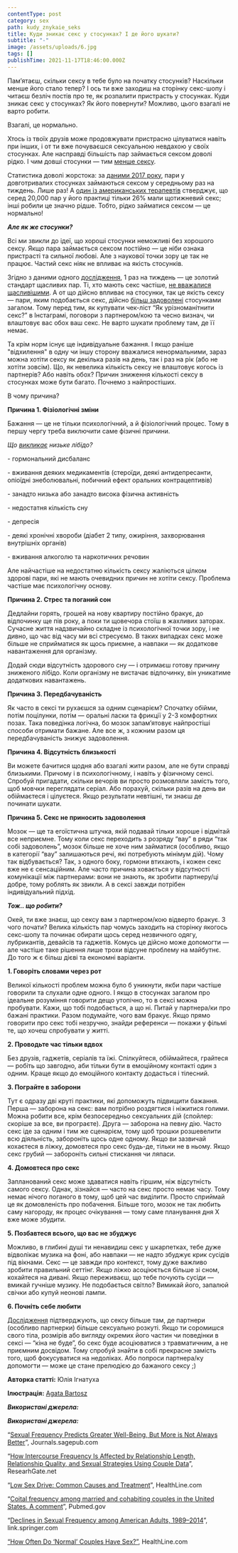 ```yaml
---
contentType: post
category: sex
path: kudy_znykaie_seks
title: Куди зникає секс у стосунках? І де його шукати?
subtitle: "-"
image: /assets/uploads/6.jpg
tags: []
publishTime: 2021-11-17T18:46:00.000Z
---
```

<!--StartFragment-->

Пам’ятаєш, скільки сексу в тебе було на початку стосунків? Наскільки менше його стало тепер? І ось ти вже заходиш на сторінку секс-шопу і читаєш безліч постів про те, як розпалити пристрасть у стосунках. Куди зникає секс у стосунках? Як його повернути? Можливо, цього взагалі не варто робити.

Взагалі, це нормально.

Хтось із твоїх друзів може продовжувати пристрасно цілуватися навіть при інших, і от ти вже почуваєшся сексуальною невдахою у своїх стосунках. Але насправді більшість пар займається сексом доволі рідко. І чим довші стосунки — тим [менше сексу](https://www.ncbi.nlm.nih.gov/pubmed/9746819). 

Статистика доволі жорстока: за [даними 2017 року](https://link.springer.com/article/10.1007/s10508-017-0953-1), пари у довготривалих стосунках займаються сексом у середньому раз на тиждень. Лише раз! А [один із американських терапевтів](https://www.healthline.com/health/baby/how-often-do-normal-couples-have-sex) стверджує, що серед 20,000 пар у його практиці тільки 26% мали щотижневий секс; інші робили це значно рідше. Тобто, рідко займатися сексом — це нормально! 

***Але як же стосунки?*** 

Всі ми звикли до ідеї, що хороші стосунки неможливі без хорошого сексу. Якщо пара займається сексом постійно — це ніби ознака пристрасті та сильної любові. Але з наукової точки зору це так не працює. Частий секс ніяк не впливає на якість стосунків. 

Згідно з даними одного [дослідження](https://journals.sagepub.com/doi/abs/10.1177/1948550615616462), 1 раз на тиждень — це золотий стандарт щасливих пар. Ті, хто мають секс частіше, [не вважалися щасливішими](https://globalnews.ca/wp-content/uploads/2015/11/sex-study.pdf). А от що дійсно впливає на стосунки, так це якість сексу — пари, яким подобається секс, дійсно [більш задоволені](https://link.springer.com/article/10.1007/s10508-015-0672-4) стосунками загалом. Тому перед тим, як купувати чек-ліст “Як урізноманітнити секс?” в Інстаграмі, поговори з партнером/кою та чесно визнач, чи влаштовує вас обох ваш секс. Не варто шукати проблему там, де її немає. 

Та крім норм існує ще індивідуальне бажання. І якщо раніше "відхилення" в одну чи іншу сторону вважалися ненормальними, зараз можна хотіти сексу як декілька разів на день, так і раз на рік (або не хотіти зовсім). Що, як невелика кількість сексу не влаштовує когось із партнерів? Або навіть обох? Причин зниження кількості сексу в стосунках може бути багато. Почнемо з найпростіших.

В чому причина?

**Причина 1. Фізіологічні зміни**

Бажання — це не тільки психологічний, а й фізіологічний процес. Тому в першу чергу треба виключити саме фізичні причини. 

*Що [викликає](https://www.healthline.com/health/low-testosterone/conditions-that-cause-low-libido#drug-use) низьке лібідо?*

\- гормональний дисбаланс 

\- вживання деяких медикаментів (стероїди, деякі антидепресанти, опіоїдні знеболювальні, побичний ефект оральних контрацептивів)

\- занадто низька або занадто висока фізична активність

\- недостатня кількість сну

\- депресія

\- деякі хронічні хвороби (діабет 2 типу, ожиріння, захворювання внутрішніх органів)

\- вживання алкоголю та наркотичних речовин

Але найчастіше на недостатню кількість сексу жаліються цілком здорові пари, які не мають очевидних причин не хотіти сексу. Проблема частіше має психологічну основу.

**Причина 2. Стрес та поганий сон**

Дедлайни горять, грошей на нову квартиру постійно бракує, до відпочинку ще пів року, а поки ти щовечора стоїш в жахливих заторах. Сучасне життя надзвичайно складне із психологічної точки зору, і не дивно, що час від часу ми всі стресуємо. В таких випадках секс може більше не сприйматися як щось приємне, а навпаки — як додаткове навантаження для організму. 

Додай сюди відсутність здорового сну — і отримаєш готову причину зниженого лібідо. Коли організму не вистачає відпочинку, він уникатиме додаткових навантажень. 

**Причина 3. Передбачуваність**

Як часто в сексі ти рухаєшся за одним сценарієм? Спочатку обійми, потім поцілунки, потім — оральні ласки та фрикції у 2-3 комфортних позах. Така поведінка логічна, бо мозок запам’ятовує найпростіші способи отримати бажане. Але все ж, з кожним разом ця передбачуваність знижує задоволення. 

**Причина 4. Відсутність близькості**

Ви можете бачитися щодня або взагалі жити разом, але не бути справді близькими. Причому і в психологічному, і навіть у фізичному сенсі. Спробуй пригадати, скільки вечорів ви просто розмовляли замість того, щоб мовчки переглядати серіал. Або порахуй, скільки разів на день ви обіймаєтеся і цілуєтеся. Якщо результати невтішні, ти знаєш де починати шукати.

**Причина 5. Секс не приносить задоволення**

Мозок — ще та егоїстична штучка, якій подавай тільки хороше і відмітай все неприємне. Тому коли секс переходить з розряду “вау” в ряди “так собі задоволень”, мозок більше не хоче ним займатися (особливо, якщо в категорії “вау” залишаються речі, які потребують мінімум дій). Чому так відбувається? Так, з одного боку, гормони втихають, і кожен секс вже не є сенсаційним. Але часто причина ховається у відсутності комунікації між партнерами: вони не знають, як зробити партнеру/ці добре, тому роблять як звикли. А в сексі завжди потрібен індивідуальний підхід.

***Тож.. що робити?***

Окей, ти вже знаєш, що сексу вам з партнером/кою відверто бракує. З чого почати? Велика кількість пар чомусь заходить на сторінку якогось секс-шопу та починає обирати щось серед незвичного одягу, лубрикантів, девайсів та гаджетів. Комусь це дійсно може допомогти — але частіше таке рішення лише трохи відсуне проблему на майбутнє. До того ж є більш дієві та економні варіанти.

**1. Говоріть словами через рот**

Великої кількості проблем можна було б уникнути, якби пари частіше говорили та слухали одне одного. І якщо в стосунках загалом про ідеальне розуміння говорити дещо утопічно, то в сексі можна пробувати. Кажи, що тобі подобається, а що ні. Питай у партнера/ки про бажані практики. Разом подумайте, чого вам бракує. Якщо прямо говорити про секс тобі незручно, знайди референси — покажи у фільмі те, що хочеш спробувати у житті.

**2. Проводьте час тільки вдвох**

Без друзів, гаджетів, серіалів та їжі. Спілкуйтеся, обіймайтеся, грайтеся — робіть що завгодно, аби тільки бути в емоційному контакті один з одним. Краще якщо до емоційного контакту додасться і тілесний. 

**3. Пограйте в заборони**

Тут є одразу дві круті практики, які допоможуть підвищити бажання. Перша — заборона на секс: вам потрібно роздягтися і ніжитися голими. Можна робити все, крім безпосередньо сексуальних дій (спойлер: скоріше за все, ви програєте). Друга — заборона на певну дію. Часто секс іде за одним і тим же сценарієм, тому щоб трошки розшевелити всю діяльність, забороніть щось одне одному. Якщо ви зазвичай кохаєтеся в ліжку, домовтеся про секс будь-де, тільки не в ньому. Якщо секс грубий — забороніть сильні стискання чи ляпаси.

**4. Домовтеся про секс**

Запланований секс може здаватися навіть гіршим, ніж відсутність самого сексу. Однак, зізнайся — часто на секс просто немає часу. Тому немає нічого поганого в тому, щоб цей час виділити. Просто сприймай це як домовленість про побачення. Більше того, мозок не так любить саму нагороду, як процес очікування — тому саме планування дня Х вже може збудити.

**5. Позбавтеся всього, що вас не збуджує**

Можливо, в глибині душі ти ненавидиш секс у шкарпетках, тебе дуже відволікає музика на фоні, або навпаки — не надто збуджує крик сусідів під вікнами. Секс — це завжди про контекст, тому дуже важливо зробити правильний сеттінг. Якщо ліжко асоціюється більше зі сном, кохайтеся на дивані. Якщо переживаєш, що тебе почують сусіди — вмикай гучніше музику. Не подобається світло? Вимикай його, запалюй свічки або купуй неонові лампи.

**6. Почніть себе любити**

[Дослідження](https://www.researchgate.net/publication/332740498_How_Intercourse_Frequency_Is_Affected_by_Relationship_Length_Relationship_Quality_and_Sexual_Strategies_Using_Couple_Data) підтверджують, що сексу більше там, де партнери (особливо партнерки) більше сексуально розкуті. Якщо ти соромишся свого тіла, розмірів або вигляду окремих його частин чи поведінки в сексі — “кіна не буде”, бо секс буде асоціюватися з травматичним, а не приємним досвідом. Тому спробуй знайти в собі прекрасне замість того, щоб фокусуватися на недоліках. Або попроси партнера/ку допомогти — може це стане прелюдією до бажаного сексу ;)

<!--EndFragment-->

**Авторка статті:** Юлія Iгнатуха

**Ілюстрація:** [Agata Bartosz](https://www.agabartosz.com)

***Використані джерела:***

<!--StartFragment-->

***Використані джерела:***

“[Sexual Frequency Predicts Greater Well-Being, But More is Not Always Better](https://journals.sagepub.com/doi/abs/10.1177/1948550615616462)”, Journals.sagepub.com

“[How Intercourse Frequency Is Affected by Relationship Length, Relationship Quality, and Sexual Strategies Using Couple Data](https://www.researchgate.net/publication/332740498_How_Intercourse_Frequency_Is_Affected_by_Relationship_Length_Relationship_Quality_and_Sexual_Strategies_Using_Couple_Data)”, ResearhGate.net

“[Low Sex Drive: Common Causes and Treatment](https://www.healthline.com/health/low-testosterone/conditions-that-cause-low-libido)”, HealthLine.com

“[Coital frequency among married and cohabiting couples in the United States. A comment](https://pubmed.ncbi.nlm.nih.gov/9746819/)”, Pubmed.gov

“[Declines in Sexual Frequency among American Adults, 1989–2014](https://link.springer.com/article/10.1007/s10508-017-0953-1)”, link.springer.com

[“How Often Do ‘Normal’ Couples Have Sex?”](https://www.healthline.com/health/baby/how-often-do-normal-couples-have-sex), HealthLine.com

<!--EndFragment-->
